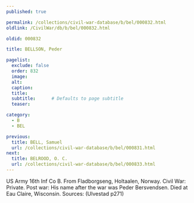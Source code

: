 ```yaml
---
published: true

permalink: /collections/civil-war-database/b/bel/000832.html
oldlink: /CivilWar/db/b/bel/000832.html

oldid: 000832

title: BELLSON, Peder

pagelist:
  exclude: false
  order: 832
  image: 
  alt:
  caption:
  title:
  subtitle:      # Defaults to page subtitle
  teaser:

category: 
  - B 
  - BEL

previous:
  title: BELL, Samuel
  url: /collections/civil-war-database/b/bel/000831.html  
next:
  title: BELROOD, O. C.
  url: /collections/civil-war-database/b/bel/000833.html   
---
```

US Army 16th Inf Co B. From Fladborgseng, Holtaalen, Norway. Civil War: Private. Post war: His name after the war was Peder Bersvendsen. Died at Eau Claire, Wisconsin. Sources: (Ulvestad p271)